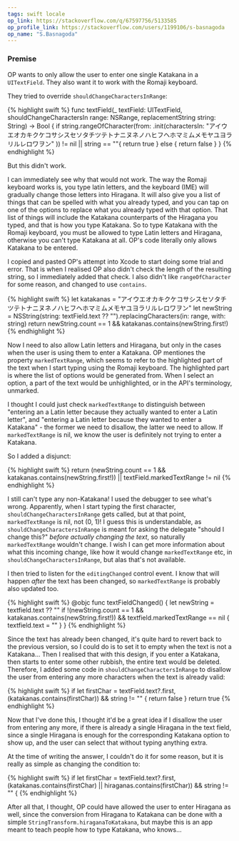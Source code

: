 ```yaml
---
tags: swift locale
op_link: https://stackoverflow.com/q/67597756/5133585
op_profile_link: https://stackoverflow.com/users/1199106/s-basnagoda
op_name: "S.Basnagoda"
---
```


### Premise

OP wants to only allow the user to enter one single Katakana in a `UITextField`. They also want it to work with the Romaji keyboard.

They tried to override `shouldChangeCharactersInRange`:

{% highlight swift %}
func textField(_ textField: UITextField, shouldChangeCharactersIn range: NSRange, replacementString string: String) -> Bool {
    if string.rangeOfCharacter(from: .init(charactersIn: 
        "アイウエオカキクケコサシスセソタチツテトナニヌネノハヒフヘホマミムメモヤユヨラリルレロワヲン"
        )) != nil || string == ""{
        return true
    } else {
        return false
    }
}
{% endhighlight %}

But this didn't work.

I can immediately see why that would not work. The way the Romaji keyboard works is, you type latin letters, and the keyboard (IME) will gradually change those letters into Hiragana. It will also give you a list of things that can be spelled with what you already typed, and you can tap on one of the options to replace what you already typed with that option. That list of things will include the Katakana counterparts of the Hiragana you typed, and that is how you type Katakana. So to type Katakana with the Romaji keyboard, you must be allowed to type Latin letters and Hiragana, otherwise you can't type Katakana at all. OP's code literally only allows Katakana to be entered.

I copied and pasted OP's attempt into Xcode to start doing some trial and error. That is when I realised OP also didn't check the length of the resulting string, so I immediately added that check. I also didn't like `rangeOfCharacter` for some reason, and changed to use `contains`.

{% highlight swift %}
let katakanas =
    "アイウエオカキクケコサシスセソタチツテトナニヌネノハヒフヘホマミムメモヤユヨラリルレロワヲン"
let newString = NSString(string: textField.text ?? "").replacingCharacters(in: range, with: string)
return newString.count == 1 && katakanas.contains(newString.first!)
{% endhighlight %}

Now I need to also allow Latin letters and Hiragana, but only in the cases when the user is using them to enter a Katakana. OP mentiones the property `markedTextRange`, which seems to refer to the highlighted part of the text when I start typing using the Romaji keyboard. The highlighted part is where the list of options would be generated from. When I select an option, a part of the text would be unhighlighted, or in the API's terminology, unmarked.

I thought I could just check `markedTextRange` to distinguish between "entering an a Latin letter because they actually wanted to enter a Latin letter", and "entering a Latin letter because they wanted to enter a Katakana" - the former we need to disallow, the latter we need to allow. If `markedTextRange` is nil, we know the user is definitely not trying to enter a Katakana.

So I added a disjunct:

{% highlight swift %}
return (newString.count == 1 && katakanas.contains(newString.first!))
    || textField.markedTextRange != nil
{% endhighlight %}

I still can't type any non-Katakana! I used the debugger to see what's wrong. Apparently, when I start typing the first character, `shouldChangeCharactersInRange` gets called, but at that point, `markedTextRange` is nil, not (0, 1)! I guess this is understandable, as `shouldChangeCharactersInRange` is meant for asking the delegate "should I change this?" _before actually changing the text_, so naturally `markedTextRange` wouldn't change. I wish I can get more information about what this incoming change, like how it would change `markedTextRange` etc, in `shouldChangeCharactersInRange`, but alas that's not available.

I then tried to listen for the `editingChanged` control event. I know that will happen _after_ the text has been changed, so `markedTextRange` is probably also updated too.

{% highlight swift %}
@objc func textFieldChanged() {
    let newString = textfield.text ?? ""
    if !(newString.count == 1 &&
            katakanas.contains(newString.first!)) && textfield.markedTextRange == nil {
        textfield.text = ""
    }
}
{% endhighlight %}

Since the text has already been changed, it's quite hard to revert back to the previous version, so I could do is to set it to empty when the text is not a Katakana... Then I realised that with this design, if you enter a Katakana, then starts to enter some other rubbish, the entire text would be deleted. Therefore, I added some code in `shouldChangeCharactersInRange` to disallow the user from entering any more characters when the text is already valid:

{% highlight swift %}
if let firstChar = textField.text?.first,
    (katakanas.contains(firstChar)) && string != "" {
    return false
}
return true
{% endhighlight %}

Now that I've done this, I thought it'd be a great idea if I disallow the user from entering any more, if there is already a single Hiragana in the text field, since a single Hiragana is enough for the corresponding Katakana option to show up, and the user can select that without typing anything extra.

At the time of writing the answer, I couldn't do it for some reason, but it is really as simple as changing the condition to:

{% highlight swift %}
if let firstChar = textField.text?.first,
    (katakanas.contains(firstChar) || hiraganas.contains(firstChar)) && string != "" {
{% endhighlight %}

After all that, I thought, OP could have allowed the user to enter Hiragana as well, since the conversion from Hiragana to Katakana can be done with a simple `StringTransform.hiraganaToKatakana`, but maybe this is an app meant to teach people how to type Katakana, who knows...